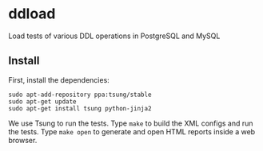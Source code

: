 # ddload
Load tests of various DDL operations in PostgreSQL and MySQL

## Install

First, install the dependencies:

```
sudo apt-add-repository ppa:tsung/stable
sudo apt-get update
sudo apt-get install tsung python-jinja2
```

We use Tsung to run the tests. Type `make` to build the XML configs and run the
tests. Type `make open` to generate and open HTML reports inside a web browser.
